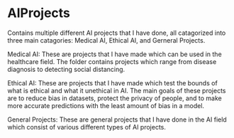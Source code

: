 # AIProjects

Contains multiple different AI projects that I have done, all catagorized into three main catagories: Medical AI, Ethical AI, and Gerneral Projects.

Medical AI: These are projects that I have made which can be used in the healthcare field. The folder contains projects which range from disease diagnosis to detecting social distancing. 

Ethical AI: These are projects that I have made which test the bounds of what is ethical and what it unethical in AI. The main goals of these projects are to reduce bias in datasets, protect the privacy of people, and to make more accurate predictions with the least amount of bias in a model.

General Projects: These are general projects that I have done in the AI field which consist of various different types of AI projects.
